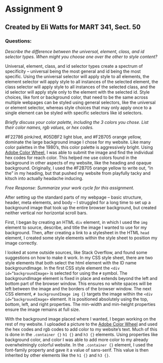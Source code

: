 # Assignment 9

## Created by Eli Watts for MART 341, Sect. 50

### Questions:

*Describe the difference between the universal, element, class, and id selector types. When might you choose one over the other to style content?*


Universal, element, class, and id selector types create a spectrum of specificity – universal being the most general and id being the most specific. Using the universal selector will apply style to all elements, the element selector will apply style to all instances of the selected element, the class selector will apply style to all instances of the selected class, and the id selector will apply style only to the element with the selected id. Style choices, like font or background color, that need to be the same across multiple webpages can be styled using general selectors, like the universal or element selector, whereas style choices that may only apply once to a single element can be styled with specific selectors like id selectors.


*Briefly discuss your color palette, including the 3 colors you chose. List their color names, rgb values, or hex codes.*


#F22786 pink/red, #05DBF2 light blue, and #F2B705 orange yellow, dominate the large background image I chose for my website. Like many color palettes in the 1980’s, this color palette is aggressively bright. Using [Adobe Color Wheel](https://color.adobe.com/create), I was able to submit the image and find the individual hex codes for reach color. This helped me use colors found in the background in other aspects of my website, like the heading and opaque background. Originally, I used the #F2B705 orange yellow to write out, “in the” in my heading, but that pushed my website from playfully tacky and kitsch into actually headache inducing.


*Free Response: Summarize your work cycle for this assignment.*

After setting up the standard parts of my webpage – basic structure, header, meta elements, and body – I struggled for a long time to set up a background image that took up the entire browser background, but created neither vertical nor horizontal scroll bars.

First, I began by creating an HTML `div` element, in which I used the `img` element to source, describe, and title the image I wanted to use for my background. Then, after creating a link to a stylesheet in the HTML `head` element, I created some style elements within the style sheet to position my image correctly.

I looked at some outside sources, like Stack Overflow, and found some suggestions on how to make it work. In my CSS style sheet, there are two style elements that both select the html element with the ID name backgroundImage. In the first CSS style element the `<div id=”backgroundImage>` is selected for using the `#` symbol. The backgroundImage element is fixed in place and extends beyond the left and bottom part of the browser window. This ensures no white spaces will be left between the image and the borders of the browser window. The next CSS element, `# backgroundImage img {}` targets the image within the `<div id=”backgroundImage>` element. It is positioned absolutely using the top, bottom, left, and right properties. The min-width and min-height properties ensure the image remains at full size.

With the background image placed where I wanted, I began working on the rest of my website. I uploaded a picture to the [Adobe Color Wheel](https://color.adobe.com/create) and used the hex codes and rgb codes to add color to my website’s text. Much of this is done in the `.container {}` `h1 {}` and `h3 {}` elements. Using properties like background color, and color I was able to add more color to my already overwhelmingly colorful website. In the `.container {}` element, I used the font-family property and gave it a value of sans-serif. This value is then inherited by other elements like the `h1 {}` and `h3 {}`. 
